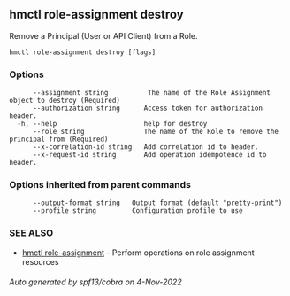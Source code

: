 ## hmctl role-assignment destroy

Remove a Principal (User or API Client) from a Role.

```
hmctl role-assignment destroy [flags]
```

### Options

```
      --assignment string          The name of the Role Assignment object to destroy (Required)
      --authorization string      Access token for authorization header.
  -h, --help                      help for destroy
      --role string               The name of the Role to remove the principal from (Required)
      --x-correlation-id string   Add correlation id to header.
      --x-request-id string       Add operation idempotence id to header.
```

### Options inherited from parent commands

```
      --output-format string   Output format (default "pretty-print")
      --profile string         Configuration profile to use
```

### SEE ALSO

* [hmctl role-assignment](hmctl_role-assignment.md)	 - Perform operations on role assignment resources

###### Auto generated by spf13/cobra on 4-Nov-2022
